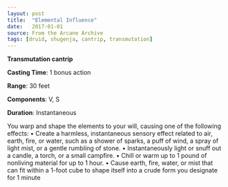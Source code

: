```yaml
---
layout: post
title:  "Elemental Influence"
date:   2017-01-01
source: From the Arcane Archive
tags: [druid, shugenja, cantrip, transmutation]
---
```


**Transmutation cantrip**

**Casting Time**: 1 bonus action

**Range**: 30 feet

**Components**: V, S

**Duration**: Instantaneous

You warp and shape the elements to your will, causing one of the following effects:
• Create a harmless, instantaneous sensory effect related to air, earth, fire, or water, such as a shower of sparks, a puff of wind, a spray of light mist, or a gentle rumbling of stone.
• Instantaneously light or snuff out a candle, a torch, or a small campfire.
• Chill or warm up to 1 pound of nonliving material for up to 1 hour.
• Cause earth, fire, water, or mist that can fit within a 1-foot cube to shape itself into a crude form you designate for 1 minute
